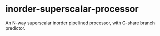 # inorder-superscalar-processor
An N-way superscalar inorder pipelined processor, with G-share branch predictor.
